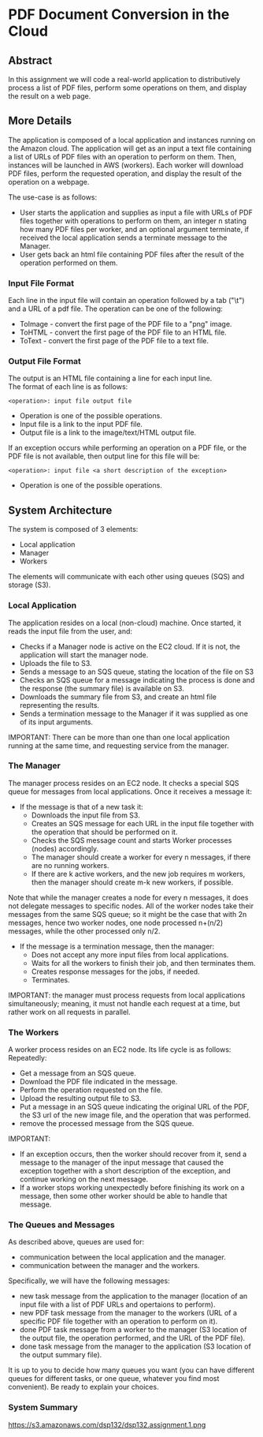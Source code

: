 # PDF Document Conversion in the Cloud
## Abstract
In this assignment we will code a real-world application to distributively process a list of PDF files, perform some operations on them, and display the result on a web page. 

## More Details
The application is composed of a local application and instances running on the Amazon cloud. The application will get as an input a text file containing a list of URLs of PDF files with an operation to perform on them. Then, instances will be launched in AWS (workers). Each worker will download PDF files, perform the requested operation, and display the result of the operation on a webpage.

The use-case is as follows:  
* User starts the application and supplies as input a file with URLs of PDF files together with operations to perform on them, an integer n stating how many PDF files per worker, and an optional argument terminate, if received the local application sends a terminate message to the Manager.  
* User gets back an html file containing PDF files after the result of the operation performed on them. 

### Input File Format  
Each line in the input file will contain an operation followed by a tab ("\t") and a URL of a pdf file. The operation can be one of the following:  
* ToImage - convert the first page of the PDF file to a "png" image.  
* ToHTML - convert the first page of the PDF file to an HTML file.  
* ToText - convert the first page of the PDF file to a text file.   

### Output File Format
The output is an HTML file containing a line for each input line.  
The format of each line is as follows:  

    <operation>: input file output file  

* Operation is one of the possible operations.  
* Input file is a link to the input PDF file.  
* Output file is a link to the image/text/HTML output file.  

If an exception occurs while performing an operation on a PDF file, or the PDF file is not available, then output line for this file will be:   

    <operation>: input file <a short description of the exception>  

* Operation is one of the possible operations. 

## System Architecture  
The system is composed of 3 elements:  

* Local application
* Manager
* Workers  

The elements will communicate with each other using queues (SQS) and storage (S3). 

### Local Application  
The application resides on a local (non-cloud) machine. Once started, it reads the input file from the user, and:  

* Checks if a Manager node is active on the EC2 cloud. If it is not, the application will start the manager node.
* Uploads the file to S3.
* Sends a message to an SQS queue, stating the location of the file on S3
* Checks an SQS queue for a message indicating the process is done and the response (the summary file) is available on S3.
* Downloads the summary file from S3, and create an html file representing the results.
* Sends a termination message to the Manager if it was supplied as one of its input arguments.   

IMPORTANT: There can be more than one than one local application running at the same time, and requesting service from the manager. 

### The Manager  
The manager process resides on an EC2 node. It checks a special SQS queue for messages from local applications. Once it receives a message it:

* If the message is that of a new task it:
  * Downloads the input file from S3.
  * Creates an SQS message for each URL in the input file together with the operation that should be performed on it.
  * Checks the SQS message count and starts Worker processes (nodes) accordingly.
   * The manager should create a worker for every n messages, if there are no running workers.
   * If there are k active workers, and the new job requires m workers, then the manager should create m-k new workers, if possible.  
            
Note that while the manager creates a node for every n messages, it does not delegate messages to specific nodes. All of the worker nodes take their messages from the same SQS queue; so it might be the case that with 2n messages, hence two worker nodes, one node processed n+(n/2) messages, while the other processed only n/2. 

* If the message is a termination message, then the manager:
  * Does not accept any more input files from local applications.
  * Waits for all the workers to finish their job, and then terminates them.
  * Creates response messages for the jobs, if needed.
  * Terminates. 

IMPORTANT: the manager must process requests from local applications simultaneously; meaning, it must not handle each request at a time, but rather work on all requests in parallel.

### The Workers
A worker process resides on an EC2 node. Its life cycle is as follows:
Repeatedly: 

* Get a message from an SQS queue.
* Download the PDF file indicated in the message.
* Perform the operation requested on the file.
* Upload the resulting output file to S3.
* Put a message in an SQS queue indicating the original URL of the PDF, the S3 url of the new image file, and the operation that was performed.
* remove the processed message from the SQS queue. 

IMPORTANT:

* If an exception occurs, then the worker should recover from it, send a message to the manager of the input message that caused the exception together with a short description of the exception, and continue working on the next message.
* If a worker stops working unexpectedly before finishing its work on a message, then some other worker should be able to handle that message. 

### The Queues and Messages
As described above, queues are used for:

* communication between the local application and the manager.
* communication between the manager and the workers. 

Specifically, we will have the following messages:

  * new task message from the application to the manager (location of an input file with a list of PDF URLs and opertaions to perform).
  * new PDF task message from the manager to the workers (URL of a specific PDF file together with an operation to perform on it).
  * done PDF task message from a worker to the manager (S3 location of the output file, the operation performed, and the URL of the PDF file).
  * done task message from the manager to the application (S3 location of the output summary file). 

It is up to you to decide how many queues you want (you can have different queues for different tasks, or one queue, whatever you find most convenient). Be ready to explain your choices. 

### System Summary
https://s3.amazonaws.com/dsp132/dsp132.assignment.1.png

